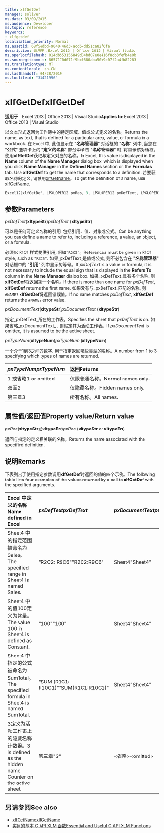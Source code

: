 ```yaml
---
title: xlfGetDef
manager: soliver
ms.date: 03/09/2015
ms.audience: Developer
ms.topic: reference
keywords:
- xlfgetdef
localization_priority: Normal
ms.assetid: 68f5edbd-9040-46d3-acd5-dd51ca82f6fa
description: 适用于：Excel 2013 | Office 2013 | Visual Studio
ms.openlocfilehash: 014db553156849d84bd07e0e416f8cb3fefb4e0b
ms.sourcegitcommit: 8657170d071f9bcf680aba50b9c07f2a4fb82283
ms.translationtype: MT
ms.contentlocale: zh-CN
ms.lasthandoff: 04/28/2019
ms.locfileid: "33421996"
---
```

# <a name="xlfgetdef"></a><span data-ttu-id="50e88-104">xlfGetDef</span><span class="sxs-lookup"><span data-stu-id="50e88-104">xlfGetDef</span></span>

<span data-ttu-id="50e88-105">**适用于**：Excel 2013 | Office 2013 | Visual Studio</span><span class="sxs-lookup"><span data-stu-id="50e88-105">**Applies to**: Excel 2013 | Office 2013 | Visual Studio</span></span> 
  
<span data-ttu-id="50e88-106">以文本形式返回为工作簿中的特定区域、值或公式定义的名称。</span><span class="sxs-lookup"><span data-stu-id="50e88-106">Returns the name, as text, that is defined for a particular area, value, or formula in a workbook.</span></span> <span data-ttu-id="50e88-107">在 Excel 中, 此值显示在 "**名称管理器**" 对话框的 "**名称**" 列中, 当您在 "**公式**" 选项卡上的 "**定义的名称**" 部分中单击 "**名称管理器**" 时, 将显示该对话框。使用**xlfGetDef**获取与定义对应的名称。</span><span class="sxs-lookup"><span data-stu-id="50e88-107">In Excel, this value is displayed in the **Name** column of the **Name Manager** dialog box, which is displayed when you click **Name Manager** in the **Defined Names** section on the **Formulas** tab. Use **xlfGetDef** to get the name that corresponds to a definition.</span></span> <span data-ttu-id="50e88-108">若要获取名称的定义, 请使用[xlfGetName](xlfgetname.md)。</span><span class="sxs-lookup"><span data-stu-id="50e88-108">To get the definition of a name, use [xlfGetName](xlfgetname.md).</span></span>
  
```cpp
Excel12(xlfGetDef, LPXLOPER12 pxRes, 3, LPXLOPER12 pxDefText, LPXLOPER12 pxDocumentText, LPXLOPER12 pxTypeNum);
```

## <a name="parameters"></a><span data-ttu-id="50e88-109">参数</span><span class="sxs-lookup"><span data-stu-id="50e88-109">Parameters</span></span>

<span data-ttu-id="50e88-110">_pxDefText_(**xltypeStr**)</span><span class="sxs-lookup"><span data-stu-id="50e88-110">_pxDefText_ (**xltypeStr**)</span></span>
  
<span data-ttu-id="50e88-111">可以是任何可定义名称的引用, 包括引用、值、对象或公式。</span><span class="sxs-lookup"><span data-stu-id="50e88-111">Can be anything you can define a name to refer to, including a reference, a value, an object, or a formula.</span></span>
  
<span data-ttu-id="50e88-112">必须以 R1C1 样式提供引用, 例如`"R3C5"`。</span><span class="sxs-lookup"><span data-stu-id="50e88-112">References must be given in R1C1 style, such as  `"R3C5"`.</span></span> <span data-ttu-id="50e88-113">如果_pxDefText_是值或公式, 则不必包含在 "**名称管理器**" 对话框中的 "**引用**" 列中显示的等号。</span><span class="sxs-lookup"><span data-stu-id="50e88-113">If  _pxDefText_ is a value or formula, it is not necessary to include the equal sign that is displayed in the **Refers To** column in the **Name Manager** dialog box.</span></span> <span data-ttu-id="50e88-114">如果_pxDefText_具有多个名称, 则**xlfGetDef**将返回第一个名称。</span><span class="sxs-lookup"><span data-stu-id="50e88-114">If there is more than one name for  _pxDefText_, **xlfGetDef** returns the first name.</span></span> <span data-ttu-id="50e88-115">如果没有与_pxDefText_匹配的名称, 则`#NAME?` **xlfGetDef**将返回错误值。</span><span class="sxs-lookup"><span data-stu-id="50e88-115">If no name matches  _pxDefText_, **xlfGetDef** returns the  `#NAME?` error value.</span></span> 
  
<span data-ttu-id="50e88-116">_pxDocumentText_(**xltypeStr**)</span><span class="sxs-lookup"><span data-stu-id="50e88-116">_pxDocumentText_ (**xltypeStr**)</span></span>
  
<span data-ttu-id="50e88-117">指定_pxDefText_所在的工作表。</span><span class="sxs-lookup"><span data-stu-id="50e88-117">Specifies the sheet that  _pxDefText_ is on.</span></span> <span data-ttu-id="50e88-118">如果省略_pxDocumentText_ , 则假定其为活动工作表。</span><span class="sxs-lookup"><span data-stu-id="50e88-118">If  _pxDocumentText_ is omitted, it is assumed to be the active sheet.</span></span> 
  
<span data-ttu-id="50e88-119">_pxTypeNum_(**xltypeNum**)</span><span class="sxs-lookup"><span data-stu-id="50e88-119">_pxTypeNum_ (**xltypeNum**)</span></span>
  
<span data-ttu-id="50e88-120">一个介于1到3之间的数字, 用于指定返回哪些类型的名称。</span><span class="sxs-lookup"><span data-stu-id="50e88-120">A number from 1 to 3 specifying which types of names are returned.</span></span>
  
|<span data-ttu-id="50e88-121">**_pxTypeNum_**</span><span class="sxs-lookup"><span data-stu-id="50e88-121">**_pxTypeNum_**</span></span>|<span data-ttu-id="50e88-122">**返回**</span><span class="sxs-lookup"><span data-stu-id="50e88-122">**Returns**</span></span>|
|:-----|:-----|
|<span data-ttu-id="50e88-123">1 或省略</span><span class="sxs-lookup"><span data-stu-id="50e88-123">1 or omitted</span></span>  <br/> |<span data-ttu-id="50e88-124">仅限普通名称。</span><span class="sxs-lookup"><span data-stu-id="50e88-124">Normal names only.</span></span>  <br/> |
|<span data-ttu-id="50e88-125">双面</span><span class="sxs-lookup"><span data-stu-id="50e88-125">2</span></span>  <br/> |<span data-ttu-id="50e88-126">仅隐藏名称。</span><span class="sxs-lookup"><span data-stu-id="50e88-126">Hidden names only.</span></span>  <br/> |
|<span data-ttu-id="50e88-127">第三章</span><span class="sxs-lookup"><span data-stu-id="50e88-127">3</span></span>  <br/> |<span data-ttu-id="50e88-128">所有名称。</span><span class="sxs-lookup"><span data-stu-id="50e88-128">All names.</span></span>  <br/> |
   
## <a name="property-valuereturn-value"></a><span data-ttu-id="50e88-129">属性值/返回值</span><span class="sxs-lookup"><span data-stu-id="50e88-129">Property value/Return value</span></span>

 <span data-ttu-id="50e88-130">_pxRes_(**xltypeStr**或**xltypeErr**)</span><span class="sxs-lookup"><span data-stu-id="50e88-130">_pxRes_ (**xltypeStr** or **xltypeErr**)</span></span>
  
<span data-ttu-id="50e88-131">返回与指定的定义相关联的名称。</span><span class="sxs-lookup"><span data-stu-id="50e88-131">Returns the name associated with the specified definition.</span></span>
  
## <a name="remarks"></a><span data-ttu-id="50e88-132">说明</span><span class="sxs-lookup"><span data-stu-id="50e88-132">Remarks</span></span>

<span data-ttu-id="50e88-133">下表列出了使用指定参数调用**xlfGetDef**时返回的值的四个示例。</span><span class="sxs-lookup"><span data-stu-id="50e88-133">The following table lists four examples of the values returned by a call to **xlfGetDef** with the specified arguments.</span></span> 
  
|<span data-ttu-id="50e88-134">**Excel 中定义的名称**</span><span class="sxs-lookup"><span data-stu-id="50e88-134">**Name defined in Excel**</span></span>|<span data-ttu-id="50e88-135">**_pxDefText_**</span><span class="sxs-lookup"><span data-stu-id="50e88-135">**_pxDefText_**</span></span>|<span data-ttu-id="50e88-136">**_pxDocumentText_**</span><span class="sxs-lookup"><span data-stu-id="50e88-136">**_pxDocumentText_**</span></span>|<span data-ttu-id="50e88-137">**_pxTypeNum_**</span><span class="sxs-lookup"><span data-stu-id="50e88-137">**_pxTypeNum_**</span></span>|<span data-ttu-id="50e88-138">**返回的值**</span><span class="sxs-lookup"><span data-stu-id="50e88-138">**Value Returned**</span></span>|
|:-----|:-----|:-----|:-----|:-----|
|<span data-ttu-id="50e88-139">Sheet4 中的指定范围被命名为 Sales。</span><span class="sxs-lookup"><span data-stu-id="50e88-139">The specified range in Sheet4 is named Sales.</span></span>  <br/> |<span data-ttu-id="50e88-140">"R2C2: R9C6"</span><span class="sxs-lookup"><span data-stu-id="50e88-140">"R2C2:R9C6"</span></span>  <br/> |<span data-ttu-id="50e88-141">Sheet4</span><span class="sxs-lookup"><span data-stu-id="50e88-141">"Sheet4"</span></span>  <br/> |<span data-ttu-id="50e88-142">\<省略\></span><span class="sxs-lookup"><span data-stu-id="50e88-142">\<omitted\></span></span>  <br/> |<span data-ttu-id="50e88-143">销售</span><span class="sxs-lookup"><span data-stu-id="50e88-143">"Sales"</span></span>  <br/> |
|<span data-ttu-id="50e88-144">Sheet4 中的值100定义为常量。</span><span class="sxs-lookup"><span data-stu-id="50e88-144">The value 100 in Sheet4 is defined as Constant.</span></span>  <br/> |<span data-ttu-id="50e88-145">"100"</span><span class="sxs-lookup"><span data-stu-id="50e88-145">"100"</span></span>  <br/> |<span data-ttu-id="50e88-146">Sheet4</span><span class="sxs-lookup"><span data-stu-id="50e88-146">"Sheet4"</span></span>  <br/> |<span data-ttu-id="50e88-147">\<省略\></span><span class="sxs-lookup"><span data-stu-id="50e88-147">\<omitted\></span></span>  <br/> |<span data-ttu-id="50e88-148">间断</span><span class="sxs-lookup"><span data-stu-id="50e88-148">"Constant"</span></span>  <br/> |
|<span data-ttu-id="50e88-149">Sheet4 中指定的公式被命名为 SumTotal。</span><span class="sxs-lookup"><span data-stu-id="50e88-149">The specified formula in Sheet4 is named SumTotal.</span></span>  <br/> |<span data-ttu-id="50e88-150">"SUM (R1C1: R10C1)"</span><span class="sxs-lookup"><span data-stu-id="50e88-150">"SUM(R1C1:R10C1)"</span></span>  <br/> |<span data-ttu-id="50e88-151">Sheet4</span><span class="sxs-lookup"><span data-stu-id="50e88-151">"Sheet4"</span></span>  <br/> |<span data-ttu-id="50e88-152">\<省略\></span><span class="sxs-lookup"><span data-stu-id="50e88-152">\<omitted\></span></span>  <br/> |<span data-ttu-id="50e88-153">"SumTotal"</span><span class="sxs-lookup"><span data-stu-id="50e88-153">"SumTotal"</span></span>  <br/> |
|<span data-ttu-id="50e88-154">3定义为活动工作表上的隐藏名称计数器。</span><span class="sxs-lookup"><span data-stu-id="50e88-154">3 is defined as the hidden name Counter on the active sheet.</span></span>  <br/> |<span data-ttu-id="50e88-155">第三章</span><span class="sxs-lookup"><span data-stu-id="50e88-155">"3"</span></span>  <br/> |<span data-ttu-id="50e88-156">\<省略\></span><span class="sxs-lookup"><span data-stu-id="50e88-156">\<omitted\></span></span>  <br/> |<span data-ttu-id="50e88-157">双面</span><span class="sxs-lookup"><span data-stu-id="50e88-157">2</span></span>  <br/> |<span data-ttu-id="50e88-158">计数器</span><span class="sxs-lookup"><span data-stu-id="50e88-158">"Counter"</span></span>  <br/> |
   
## <a name="see-also"></a><span data-ttu-id="50e88-159">另请参阅</span><span class="sxs-lookup"><span data-stu-id="50e88-159">See also</span></span>

- [<span data-ttu-id="50e88-160">xlfGetName</span><span class="sxs-lookup"><span data-stu-id="50e88-160">xlfGetName</span></span>](xlfgetname.md)
- [<span data-ttu-id="50e88-161">实用的基本 C API XLM 函数</span><span class="sxs-lookup"><span data-stu-id="50e88-161">Essential and Useful C API XLM Functions</span></span>](essential-and-useful-c-api-xlm-functions.md)

